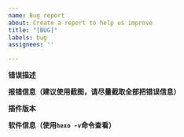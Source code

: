 ```yaml
---
name: Bug report
about: Create a report to help us improve
title: "[BUG]"
labels: bug
assignees: ''

---
```


**错误描述**
<!-- Describe the bug -->

**报错信息（建议使用截图，请尽量截取全部把错误信息）**
<!-- Error message (It is recommended to use screenshots, please try to capture all the error messages) -->

**插件版本**
<!-- Plugin version -->

**软件信息（使用`hexo -v`命令查看）**
<!-- Software information (Use the "hexo -v" command to view -->
